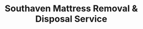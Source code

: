 ---
layout: location.njk
title: Southaven Mattress Removal & Disposal Service
description: Professional mattress removal in Southaven, MS. Next-day pickup  Licensed, insured, and eco-friendly. Serving 20 neighborhoods.
permalink: /mattress-removal/mississippi/southaven/
city: Southaven
state: Mississippi
stateSlug: mississippi
tier: 2
coordinates:
  lat: 34.9893
  lng: -89.9948
pricing:
  startingPrice: 125
  single: 125
  queen: 125
  king: 135
  boxSpring: 30
neighborhoods:
  - name: Cherry Tree Park
    zipCodes: ["38672"]
  - name: Silo Square
    zipCodes: ["38671"]
  - name: Lexington Townhomes
    zipCodes: ["38672"]
  - name: The Meadows at Cherry Hill
    zipCodes: ["38672"]
  - name: The Estates at Southaven
    zipCodes: ["38671"]
  - name: The Villages at Oakwood
    zipCodes: ["38672"]
  - name: The Cottages at Oakwood
    zipCodes: ["38671"]
  - name: The Estates at Magnolia Hills
    zipCodes: ["38672"]
  - name: Pine Wood
    zipCodes: ["38671"]
  - name: Pleasant Hill
    zipCodes: ["38671"]
  - name: Lewisburg
    zipCodes: ["38672"]
  - name: Oakhaven
    zipCodes: ["38671"]
  - name: Parkway Village
    zipCodes: ["38672"]
  - name: Whitehaven Connection
    zipCodes: ["38671"]
  - name: Snowden Grove Area
    zipCodes: ["38671"]
  - name: Towne Center District
    zipCodes: ["38672"]
  - name: Tanger Outlet Area
    zipCodes: ["38671"]
  - name: Baptist Hospital District
    zipCodes: ["38672"]
  - name: Landers Center Area
    zipCodes: ["38671"]
  - name: Airport Corridor
    zipCodes: ["38672"]
zipCodes:
  - "38671"
  - "38672"
recyclingPartners:
  - DeSoto County Rubbish Pit (Olive Branch)
  - Starlanding Rubbish Pit (Lake Cormorant)
  - Memphis Area Recycling Centers
localRegulations: DeSoto County operates three rubbish pits accepting mattresses (Olive Branch, Lake Cormorant, Railroad Ave) but limits residents to 4 free visits monthly with restrictive weekday-only hours until 4:30pm. Most Southaven apartment complexes prohibit mattress dumpster disposal. Improper disposal risks $100-$1,000 fines under Mississippi state law plus cleanup costs.
nearbyCities:
  - name: Jackson
    distance: 188
    state: MS
    slug: jackson
  - name: Gulfport
    distance: 162
    state: MS
    slug: gulfport
  - name: Hattiesburg
    distance: 112
    state: MS
    slug: hattiesburg
  - name: Meridian
    distance: 148
    state: MS
    slug: meridian
  - name: Tupelo
    distance: 67
    state: MS
    slug: tupelo
  - name: Biloxi
    distance: 170
    state: MS
    slug: gulfport/biloxi
reviews:
  count: 847
  featured:
    - author: Jennifer M.
      neighborhood: Cherry Tree Park
      rating: 5
      text: "King mattress pickup for our move to Nashville. Quick Friday call, Saturday pickup. Team navigated two-story stairs expertly. $135 total, professional throughout."
    - author: Marcus D.
      neighborhood: Silo Square  
      rating: 5
      text: "Apartment wouldn't allow dumpster disposal, so I searched online and found these guys. Booked same day, they showed up exactly on time at Silo Square. Hauled it down three flights without any issues - really saved me the headache of dealing with the county pit and their limited hours."
    - author: Lisa K.
      neighborhood: Towne Center District
      rating: 5
      text: "We needed old mattresses gone before new delivery at Towne Center. They timed everything perfectly - morning pickup, afternoon delivery. Beats driving to Olive Branch rubbish pit!"
faqs:
  - question: How quickly can you pick up my mattress in Southaven?
    answer: We offer next-day service in most Southaven neighborhoods. Same-day pickup is sometimes available for urgent situations. Call (720) 263-6094 to check availability for your specific area.
  - question: Do you serve all Southaven ZIP codes?
    answer: Yes, we serve both 38671 and 38672 ZIP codes throughout Southaven, from Cherry Tree Park to the Airport Corridor. Our team knows the area well and can navigate all neighborhoods efficiently.
  - question: What's the cost for mattress removal in Southaven?
    answer: Pricing starts at $125 for single mattresses, $125 for queen, and $135 for king size. Box springs add $30 each. We provide upfront pricing with no hidden fees when you call.
  - question: Can you handle stairs and tight spaces?
    answer: Absolutely. Our team regularly navigates Southaven's two-story homes and apartment complexes. We handle narrow staircases, elevators, and tight corners with proper equipment and techniques.
  - question: Why not just use the county rubbish pit?
    answer: DeSoto County's rubbish pits have restrictions and limited hours (weekdays until 4:30pm, Saturday until 2pm). Many residents find our convenient pickup service more practical than loading and transporting mattresses themselves.
  - question: Do apartment complexes in Southaven allow mattress disposal in dumpsters?
    answer: Most apartment complexes prohibit mattresses in dumpsters due to size and pickup issues. Professional removal is typically required, and we work regularly with Southaven apartment managers.
  - question: Are you licensed and insured for service in Mississippi?
    answer: Yes, we're fully licensed and insured to operate in Mississippi. We carry comprehensive liability coverage and follow all state regulations for waste transportation and disposal.
  - question: What happens to my mattress after pickup?
    answer: We prioritize recycling whenever possible. Materials like steel springs, foam, and fabric are separated at certified facilities. When recycling isn't available, we ensure responsible disposal at licensed facilities.
schema:
  "@context": "https://schema.org"
  "@type": "LocalBusiness"
  "name": "A Bedder World Southaven"
  "address":
    "@type": "PostalAddress"
    "addressLocality": "Southaven"
    "addressRegion": "MS"
    "addressCountry": "US"
  "geo":
    "@type": "GeoCoordinates"
    "latitude": 34.9893
    "longitude": -89.9948
  "telephone": "720-263-6094"
  "url": "https://abedderworld.com/mattress-removal/mississippi/southaven/"
  "priceRange": "$125-$180"
  "serviceArea": "Southaven, MS"
  "aggregateRating":
    "@type": "AggregateRating"
    "ratingValue": "4.9"
    "reviewCount": "847"

pageContent:
  heroDescription: "Professional mattress removal service in Southaven, Mississippi's third-largest city. Next-day pickup throughout 20 neighborhoods from Cherry Tree Park to Airport Corridor. We handle apartment complex restrictions and limited county disposal options with convenient, licensed service."
  aboutService: "Southaven's premier mattress removal service, helping Mississippi's third-largest city residents navigate complex disposal regulations and apartment restrictions. From Cherry Tree Park's luxury homes to Towne Center apartments, we eliminate the hassle of hauling mattresses to county rubbish pits with their limited hours and 4-visit monthly limits. Our professional team understands why most Southaven apartment complexes prohibit mattresses in dumpsters and why DIY disposal risks $100-$1,000 fines for improper dumping. We provide fully compliant, convenient service that saves residents time while ensuring responsible recycling through certified facilities."
  serviceAreasIntro: "We serve all neighborhoods across Southaven's rapid growth areas, from established communities to new developments:"
  regulationsCompliance: "We eliminate compliance risks for residents - no more worrying about $100-$1,000 illegal dumping fines or apartment complex violations. Our licensed service handles all documentation and ensures proper disposal according to Mississippi state law and Southaven municipal codes."
  environmentalImpact: "DeSoto County's rubbish pits accept mattresses but offer limited recycling options. We go beyond basic disposal by partnering with specialized recycling facilities to recover up to 80% of mattress materials - steel springs, foam, and fabric that would otherwise fill Mississippi landfills. Our service transforms what most residents see as waste into valuable recycled materials, supporting environmental responsibility while solving the practical disposal challenges Southaven families face."
  howItWorksScheduling: "Skip the county rubbish pit lines and limited hours. Book online or call for next-day pickup throughout Southaven with flexible scheduling that works around your timeline, not county facility hours."
  howItWorksService: "Our team handles everything - no need to wrestle mattresses down apartment stairs or load them into vehicles for rubbish pit trips. We navigate Cherry Tree Park's gated communities and apartment complex restrictions with professional efficiency."
  howItWorksDisposal: "Materials transported to certified facilities for responsible processing, ensuring compliance with all Mississippi regulations."
  sidebarStats:
    mattressesRemoved: "1,247"
---